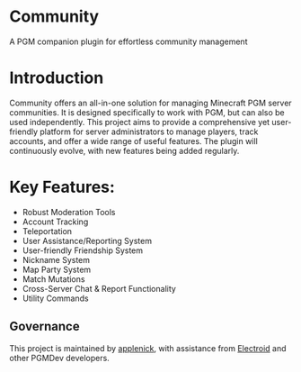 # Community
A PGM companion plugin for effortless community management

# Introduction
Community offers an all-in-one solution for managing Minecraft PGM server communities. It is designed specifically to work with PGM, but can also be used independently. This project aims to provide a comprehensive yet user-friendly platform for server administrators to manage players, track accounts, and offer a wide range of useful features. The plugin will continuously evolve, with new features being added regularly. 

# Key Features:
- Robust Moderation Tools
- Account Tracking
- Teleportation
- User Assistance/Reporting System
- User-friendly Friendship System
- Nickname System
- Map Party System
- Match Mutations
- Cross-Server Chat & Report Functionality
- Utility Commands

## Governance
This project is maintained by [applenick](https://github.com/applenick), with assistance from [Electroid](https://github.com/Electroid) and other PGMDev developers. 
